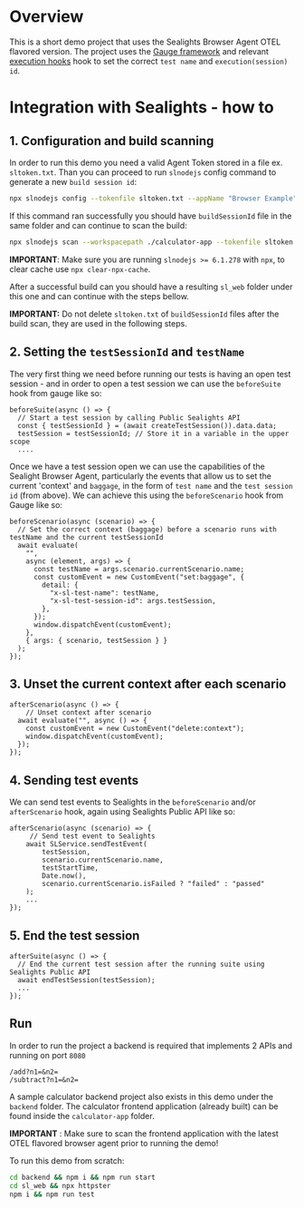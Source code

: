 # Overview
This is a short demo project that uses the Sealights Browser Agent OTEL flavored version.
The project uses the [Gauge framework](https://gauge.org/) and relevant 
[execution hooks](https://github.com/getgauge/gauge-js/blob/master/docs/syntax/execution-hooks.md) hook to set the 
correct `test name` and `execution(session) id`.

# Integration with Sealights - how to

## 1. Configuration and build scanning
In order to run this demo you need a valid Agent Token stored in a file ex. `sltoken.txt`.
Than you can proceed to run `slnodejs` config command to generate a new `build session id`:
```bash
npx slnodejs config --tokenfile sltoken.txt --appName "Browser Example" --branch "master" --build 1.0.0
```
If this command ran successfully you should have `buildSessionId` file in the same folder and can continue to scan the build:
```bash
npx slnodejs scan --workspacepath ./calculator-app --tokenfile sltoken.txt --buildsessionidfile buildSessionId --scm none --instrumentForBrowsers --enableOpenTelemetry --outputpath "sl_web"
```
**IMPORTANT**: Make sure you are running `slnodejs >= 6.1.278` with `npx`, to clear cache use `npx clear-npx-cache`.

After a successful build can you should have a resulting `sl_web` folder under this one and can continue with the steps bellow.

**IMPORTANT:** Do not delete `sltoken.txt` of `buildSessionId` files after the build scan, they are used in the following steps.

## 2. Setting the `testSessionId` and `testName`
The very first thing we need before running our tests is having an open test session - 
and in order to open a test session we can use the `beforeSuite` hook from gauge like so:
```ecmascript 6
beforeSuite(async () => {
  // Start a test session by calling Public Sealights API
  const { testSessionId } = (await createTestSession()).data.data;
  testSession = testSessionId; // Store it in a variable in the upper scope
  ....
```
Once we have a test session open we can use the capabilities of the Sealight Browser Agent, particularly the events
that allow us to set the current 'context' and `baggage`, in the form of `test name` and the `test session id` (from above).
We can achieve this using the `beforeScenario` hook from Gauge like so:

```ecmascript6
beforeScenario(async (scenario) => {
  // Set the correct context (baggage) before a scenario runs with testName and the current testSessionId
  await evaluate(
    "",
    async (element, args) => {
      const testName = args.scenario.currentScenario.name;
      const customEvent = new CustomEvent("set:baggage", {
        detail: {
          "x-sl-test-name": testName,
          "x-sl-test-session-id": args.testSession,
        },
      });
      window.dispatchEvent(customEvent);
    },
    { args: { scenario, testSession } }
  );
});
```

## 3. Unset the current context after each scenario
```ecmascript 6
afterScenario(async () => {
    // Unset context after scenario
  await evaluate("", async () => {
    const customEvent = new CustomEvent("delete:context");
    window.dispatchEvent(customEvent);
  });
});
```

## 4. Sending test events
We can send test events to Sealights in the `beforeScenario` and/or `afterScenario` hook, again using Sealights Public API like so:
```ecmascript 6
afterScenario(async (scenario) => {
     // Send test event to Sealights
    await SLService.sendTestEvent(
        testSession,
        scenario.currentScenario.name,
        testStartTime,
        Date.now(),
        scenario.currentScenario.isFailed ? "failed" : "passed"
    );
    ...
});
```

## 5. End the test session
```ecmascript 6
afterSuite(async () => {
  // End the current test session after the running suite using Sealights Public API
  await endTestSession(testSession);
  ...
});
```

## Run
In order to run the project a backend is required that implements 2 APIs and running on port `8080`
```
/add?n1=&n2=
/subtract?n1=&n2=
```

A sample calculator backend project also exists in this demo under the `backend` folder. The calculator
frontend application (already built) can be found inside the `calculator-app` folder.

**IMPORTANT** : Make sure to scan the frontend application with the latest OTEL flavored browser agent prior to running the demo!

To run this demo from scratch:
```bash
cd backend && npm i && npm run start
cd sl_web && npx httpster
npm i && npm run test
```